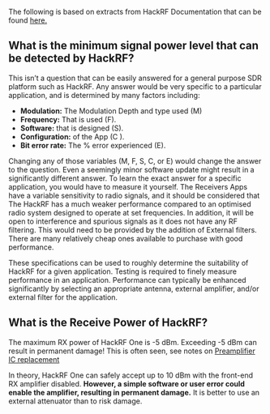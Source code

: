 The following is based on extracts from HackRF Documentation that can be found [here.](https://hackrf.readthedocs.io/en/latest/)

## What is the minimum signal power level that can be detected by HackRF?
This isn’t a question that can be easily answered for a general purpose SDR platform such as HackRF. Any answer would be very specific to a particular application, and is determined by many factors including:


* **Modulation:** The Modulation Depth and type used (M)
* **Frequency:** That is used (F).
* **Software:** that is designed (S). 
* **Configuration:**  of the App (C ).
* **Bit error rate:** The % error experienced (E).

Changing any of those variables (M, F, S, C, or E) would change the answer to the question. Even a seemingly minor software update might result in a significantly different answer. To learn the exact answer for a specific application, you would have to measure it yourself.
The Receivers Apps have a variable sensitivity to radio signals, and it should be considered that The HackRF has a much weaker performance compared to an optimised radio system designed to operate at set frequencies. In addition, it will be open to interference and spurious signals as it does not have any RF filtering. This would need to be provided by the addition of External filters. There are many relatively cheap ones available to purchase with good performance.

These specifications can be used to roughly determine the suitability of HackRF for a given application. Testing is required to finely measure performance in an application. Performance can typically be enhanced significantly by selecting an appropriate antenna, external amplifier, and/or external filter for the application.

## What is the Receive Power of HackRF?
The maximum RX power of HackRF One is -5 dBm. Exceeding -5 dBm can result in permanent damage! This is often seen, see notes on [Preamplifier IC replacement](https://github.com/eried/portapack-mayhem/wiki/Preamplifier-IC-replacement)

In theory, HackRF One can safely accept up to 10 dBm with the front-end RX amplifier disabled. **However, a simple software or user error could enable the amplifier, resulting in permanent damage.** It is better to use an external attenuator than to risk damage.





